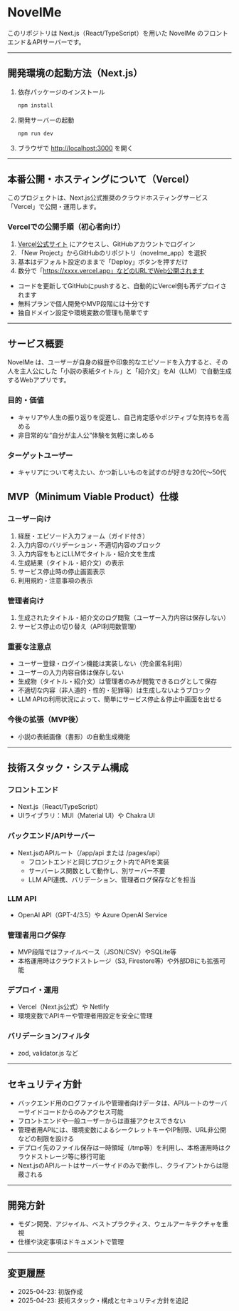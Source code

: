 # NovelMe

このリポジトリは Next.js（React/TypeScript）を用いた NovelMe のフロントエンド＆APIサーバーです。

---

## 開発環境の起動方法（Next.js）

1. 依存パッケージのインストール
   ```bash
   npm install
   ```
2. 開発サーバーの起動
   ```bash
   npm run dev
   ```
3. ブラウザで [http://localhost:3000](http://localhost:3000) を開く

---

## 本番公開・ホスティングについて（Vercel）

このプロジェクトは、Next.js公式推奨のクラウドホスティングサービス「Vercel」で公開・運用します。

### Vercelでの公開手順（初心者向け）

1. [Vercel公式サイト](https://vercel.com/) にアクセスし、GitHubアカウントでログイン
2. 「New Project」からGitHubのリポジトリ（novelme_app）を選択
3. 基本はデフォルト設定のままで「Deploy」ボタンを押すだけ
4. 数分で「https://xxxx.vercel.app」などのURLでWeb公開されます

- コードを更新してGitHubにpushすると、自動的にVercel側も再デプロイされます
- 無料プランで個人開発やMVP段階には十分です
- 独自ドメイン設定や環境変数の管理も簡単です

---


## サービス概要
NovelMe は、ユーザーが自身の経歴や印象的なエピソードを入力すると、その人を主人公にした「小説の表紙タイトル」と「紹介文」をAI（LLM）で自動生成するWebアプリです。

### 目的・価値
- キャリアや人生の振り返りを促進し、自己肯定感やポジティブな気持ちを高める
- 非日常的な“自分が主人公”体験を気軽に楽しめる

### ターゲットユーザー
- キャリアについて考えたい、かつ新しいものを試すのが好きな20代〜50代

## MVP（Minimum Viable Product）仕様

### ユーザー向け
1. 経歴・エピソード入力フォーム（ガイド付き）
2. 入力内容のバリデーション・不適切内容のブロック
3. 入力内容をもとにLLMでタイトル・紹介文を生成
4. 生成結果（タイトル・紹介文）の表示
5. サービス停止時の停止画面表示
6. 利用規約・注意事項の表示

### 管理者向け
1. 生成されたタイトル・紹介文のログ閲覧（ユーザー入力内容は保存しない）
2. サービス停止の切り替え（API利用数管理）

### 重要な注意点
- ユーザー登録・ログイン機能は実装しない（完全匿名利用）
- ユーザーの入力内容自体は保存しない
- 生成物（タイトル・紹介文）は管理者のみが閲覧できるログとして保存
- 不適切な内容（非人道的・性的・犯罪等）は生成しないようブロック
- LLM APIの利用状況によって、簡単にサービス停止＆停止中画面を出せる

### 今後の拡張（MVP後）
- 小説の表紙画像（書影）の自動生成機能

---

## 技術スタック・システム構成

### フロントエンド
- Next.js（React/TypeScript）
- UIライブラリ：MUI（Material UI）や Chakra UI

### バックエンド/APIサーバー
- Next.jsのAPIルート（/app/api または /pages/api）
  - フロントエンドと同じプロジェクト内でAPIを実装
  - サーバーレス関数として動作し、別サーバー不要
  - LLM API連携、バリデーション、管理者ログ保存などを担当

### LLM API
- OpenAI API（GPT-4/3.5）や Azure OpenAI Service

### 管理者用ログ保存
- MVP段階ではファイルベース（JSON/CSV）やSQLite等
- 本格運用時はクラウドストレージ（S3, Firestore等）や外部DBにも拡張可能

### デプロイ・運用
- Vercel（Next.js公式）や Netlify
- 環境変数でAPIキーや管理者用設定を安全に管理

### バリデーション/フィルタ
- zod, validator.js など

---

## セキュリティ方針
- バックエンド用のログファイルや管理者向けデータは、APIルートのサーバーサイドコードからのみアクセス可能
- フロントエンドや一般ユーザーからは直接アクセスできない
- 管理者用APIには、環境変数によるシークレットキーやIP制限、URL非公開などの制限を設ける
- デプロイ先のファイル保存は一時領域（/tmp等）を利用し、本格運用時はクラウドストレージ等に移行可能
- Next.jsのAPIルートはサーバーサイドのみで動作し、クライアントからは隠蔽される

---

## 開発方針
- モダン開発、アジャイル、ベストプラクティス、ウェルアーキテクチャを重視
- 仕様や決定事項はドキュメントで管理

---

## 変更履歴
- 2025-04-23: 初版作成
- 2025-04-23: 技術スタック・構成とセキュリティ方針を追記
